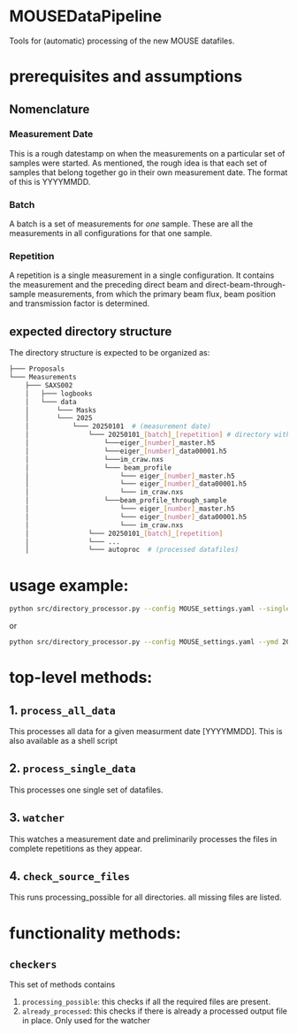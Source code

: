 # MOUSEDataPipeline
Tools for (automatic) processing of the new MOUSE datafiles. 

# prerequisites and assumptions

## Nomenclature
### Measurement Date
This is a rough datestamp on when the measurements on a particular set of samples were started. 
As mentioned, the rough idea is that each set of samples that belong together go in their own 
measurement date. The format of this is YYYYMMDD. 

### Batch
A batch is a set of measurements for *one* sample. These are all the measurements in all configurations for that one sample. 

### Repetition
A repetition is a single measurement in a single configuration. It contains the measurement and the preceding direct beam and direct-beam-through-sample measurements, from which the primary beam flux, beam position and transmission factor is determined. 

## expected directory structure
The directory structure is expected to be organized as:

```bash
├─── Proposals
└─── Measurements
    ├─── SAXS002
    │   ├─── logbooks
    │   └─── data
    │       └─── Masks
    │       └─── 2025
    │           └─── 20250101  # (measurement date)
    │               └─── 20250101_[batch]_[repetition] # directory with files
    │                   └───eiger_[number]_master.h5
    │                   └───eiger_[number]_data00001.h5
    │                   └───im_craw.nxs
    │                   └─── beam_profile
    │                       └─── eiger_[number]_master.h5
    │                       └─── eiger_[number]_data00001.h5
    │                       └─── im_craw.nxs
    │                   └───beam_profile_through_sample
    │                       └─── eiger_[number]_master.h5
    │                       └─── eiger_[number]_data00001.h5
    │                       └─── im_craw.nxs
    │               └─── 20250101_[batch]_[repetition]
    │               └─── ...
    │               └─── autoproc  # (processed datafiles)    
```

# usage example:  

```zsh
python src/directory_processor.py --config MOUSE_settings.yaml --single_dir ~/Documents/BAM/Measurements/newMouseTest/Measurements/SAXS002/data/2025/20250101/20250101_21_22  --steps processstep_translator_step_1 processstep_translator_step_2 processstep_beamanalysis
```
or 
```zsh
python src/directory_processor.py --config MOUSE_settings.yaml --ymd 20250101 --batch 21 --repetition 22 --steps processstep_translator_step_1 processstep_translator_step_2 processstep_beamanalysis
```

# top-level methods: 

## 1. `process_all_data`
This processes all data for a given measurment date [YYYYMMDD]. This is also available as a shell script

## 2. `process_single_data`
This processes one single set of datafiles. 

## 3. `watcher`
This watches a measurement date and preliminarily processes the files in complete repetitions as they appear.

## 4. `check_source_files`
This runs processing_possible for all directories. all missing files are listed. 

# functionality methods:

## `checkers`
This set of methods contains
  1. `processing_possible`: this checks if all the required files are present. 
  2. `already_processed`: this checks if there is already a processed output file in place. Only used for the watcher

